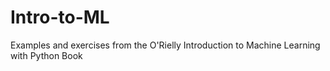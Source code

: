 # Intro-to-ML
Examples and exercises from the O'Rielly Introduction to Machine Learning with Python Book
